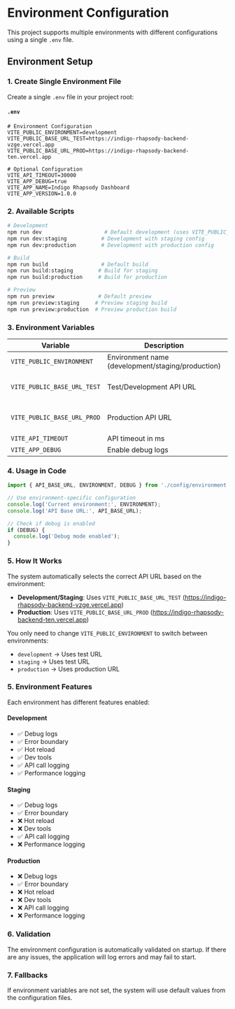 # Environment Configuration

This project supports multiple environments with different configurations using a single `.env` file.

## Environment Setup

### 1. Create Single Environment File

Create a single `.env` file in your project root:

#### `.env`
```env
# Environment Configuration
VITE_PUBLIC_ENVIRONMENT=development
VITE_PUBLIC_BASE_URL_TEST=https://indigo-rhapsody-backend-vzge.vercel.app
VITE_PUBLIC_BASE_URL_PROD=https://indigo-rhapsody-backend-ten.vercel.app

# Optional Configuration
VITE_API_TIMEOUT=30000
VITE_APP_DEBUG=true
VITE_APP_NAME=Indigo Rhapsody Dashboard
VITE_APP_VERSION=1.0.0
```

### 2. Available Scripts

```bash
# Development
npm run dev                    # Default development (uses VITE_PUBLIC_ENVIRONMENT)
npm run dev:staging           # Development with staging config
npm run dev:production        # Development with production config

# Build
npm run build                 # Default build
npm run build:staging        # Build for staging
npm run build:production     # Build for production

# Preview
npm run preview              # Default preview
npm run preview:staging     # Preview staging build
npm run preview:production  # Preview production build
```

### 3. Environment Variables

| Variable | Description | Default | Required |
|----------|-------------|---------|----------|
| `VITE_PUBLIC_ENVIRONMENT` | Environment name (development/staging/production) | `development` | No |
| `VITE_PUBLIC_BASE_URL_TEST` | Test/Development API URL | `https://indigo-rhapsody-backend-vzge.vercel.app` | Yes |
| `VITE_PUBLIC_BASE_URL_PROD` | Production API URL | `https://indigo-rhapsody-backend-ten.vercel.app` | Yes |
| `VITE_API_TIMEOUT` | API timeout in ms | `30000` | No |
| `VITE_APP_DEBUG` | Enable debug logs | `true` | No |

### 4. Usage in Code

```javascript
import { API_BASE_URL, ENVIRONMENT, DEBUG } from './config/environment';

// Use environment-specific configuration
console.log('Current environment:', ENVIRONMENT);
console.log('API Base URL:', API_BASE_URL);

// Check if debug is enabled
if (DEBUG) {
  console.log('Debug mode enabled');
}
```

### 5. How It Works

The system automatically selects the correct API URL based on the environment:

- **Development/Staging**: Uses `VITE_PUBLIC_BASE_URL_TEST` (https://indigo-rhapsody-backend-vzge.vercel.app)
- **Production**: Uses `VITE_PUBLIC_BASE_URL_PROD` (https://indigo-rhapsody-backend-ten.vercel.app)

You only need to change `VITE_PUBLIC_ENVIRONMENT` to switch between environments:
- `development` → Uses test URL
- `staging` → Uses test URL  
- `production` → Uses production URL

### 5. Environment Features

Each environment has different features enabled:

#### Development
- ✅ Debug logs
- ✅ Error boundary
- ✅ Hot reload
- ✅ Dev tools
- ✅ API call logging
- ✅ Performance logging

#### Staging
- ✅ Debug logs
- ✅ Error boundary
- ❌ Hot reload
- ❌ Dev tools
- ✅ API call logging
- ❌ Performance logging

#### Production
- ❌ Debug logs
- ✅ Error boundary
- ❌ Hot reload
- ❌ Dev tools
- ❌ API call logging
- ❌ Performance logging

### 6. Validation

The environment configuration is automatically validated on startup. If there are any issues, the application will log errors and may fail to start.

### 7. Fallbacks

If environment variables are not set, the system will use default values from the configuration files.
